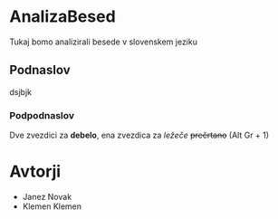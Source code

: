 # AnalizaBesed

Tukaj bomo analizirali besede v slovenskem jeziku

## Podnaslov

dsjbjk

### Podpodnaslov

Dve zvezdici za **debelo**, ena zvezdica za *ležeče*
~~prečrtano~~ (Alt Gr + 1)

# Avtorji
- Janez Novak
- Klemen Klemen

